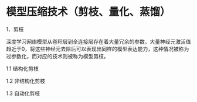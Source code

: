 # 模型压缩技术（剪枝、量化、蒸馏）

1、剪枝

深度学习网络模型从卷积层到全连接层存在着大量冗余的参数，大量神经元激活值趋近于0，将这些神经元去除后可以表现出同样的模型表达能力，这种情况被称为过参数化，而对应的技术则被称为模型剪枝。

1.1 结构化剪枝

1.2 非结构化剪枝

1.3 自动化剪枝
